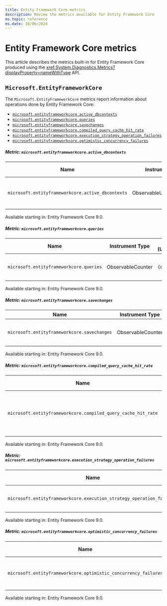 ```yaml
---
title: Entity Framework Core metrics
description: Review the metrics available for Entity Framework Core
ms.topic: reference
ms.date: 10/06/2024
---
```


# Entity Framework Core metrics

This article describes the metrics built-in for Entity Framework Core produced using the <xref:System.Diagnostics.Metrics?displayProperty=nameWithType> API.

## `Microsoft.EntityFrameworkCore`

The `Microsoft.EntityFrameworkCore` metrics report information about operations done by Entity Framework Core:

- [`microsoft.entityframeworkcore.active_dbcontexts`](#metric-microsoftentityframeworkcoreactive_dbcontexts)
- [`microsoft.entityframeworkcore.queries`](#metric-microsoftentityframeworkcorequeries)
- [`microsoft.entityframeworkcore.savechanges`](#metric-microsoftentityframeworkcoresavechanges)
- [`microsoft.entityframeworkcore.compiled_query_cache_hit_rate`](#metric-microsoftentityframeworkcorecompiled_query_cache_hit_rate)
- [`microsoft.entityframeworkcore.execution_strategy_operation_failures`](#metric-microsoftentityframeworkcoreexecution_strategy_operation_failures)
- [`microsoft.entityframeworkcore.optimistic_concurrency_failures`](#metric-microsoftentityframeworkcoreoptimistic_concurrency_failures)

##### Metric: `microsoft.entityframeworkcore.active_dbcontexts`

| Name     | Instrument Type | Unit (UCUM) | Description    |
| -------- | --------------- | ----------- | -------------- |
| `microsoft.entityframeworkcore.active_dbcontexts` | ObservableUpDownCounter | `{dbcontext}` | Number of currently active `DbContext` instances. |

Available starting in: Entity Framework Core 9.0.

##### Metric: `microsoft.entityframeworkcore.queries`

| Name     | Instrument Type | Unit (UCUM) | Description    |
| -------- | --------------- | ----------- | -------------- |
| `microsoft.entityframeworkcore.queries` | ObservableCounter | `{query}` | Cumulative count of queries executed. |

Available starting in: Entity Framework Core 9.0.

##### Metric: `microsoft.entityframeworkcore.savechanges`

| Name     | Instrument Type | Unit (UCUM) | Description    |
| -------- | --------------- | ----------- | -------------- |
| `microsoft.entityframeworkcore.savechanges` | ObservableCounter | `{savechanges}` | Cumulative count of changes saved. |

Available starting in: Entity Framework Core 9.0.

##### Metric: `microsoft.entityframeworkcore.compiled_query_cache_hit_rate`

| Name     | Instrument Type | Unit (UCUM) | Description    |
| -------- | --------------- | ----------- | -------------- |
| `microsoft.entityframeworkcore.compiled_query_cache_hit_rate` | ObservableGauge | `%` | Hit rate - since last observation - for the compiled query cache. |

Available starting in: Entity Framework Core 9.0.

##### Metric: `microsoft.entityframeworkcore.execution_strategy_operation_failures`

| Name     | Instrument Type | Unit (UCUM) | Description    |
| -------- | --------------- | ----------- | -------------- |
| `microsoft.entityframeworkcore.execution_strategy_operation_failures` | ObservableCounter | `{failure}` | Cumulative number of failed operation executed by an `IExecutionStrategy`. |

Available starting in: Entity Framework Core 9.0.

##### Metric: `microsoft.entityframeworkcore.optimistic_concurrency_failures`

| Name     | Instrument Type | Unit (UCUM) | Description    |
| -------- | --------------- | ----------- | -------------- |
| `microsoft.entityframeworkcore.optimistic_concurrency_failures` | ObservableCounter | `{failure}` | Cumulative number of optimistic concurrency failures. |

Available starting in: Entity Framework Core 9.0.
